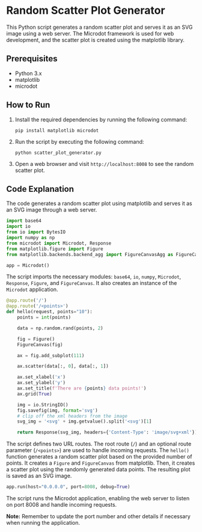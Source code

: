 # Random Scatter Plot Generator

This Python script generates a random scatter plot and serves it as an SVG image using a web server. The Microdot framework is used for web development, and the scatter plot is created using the matplotlib library.

## Prerequisites

- Python 3.x
- matplotlib
- microdot

## How to Run

1. Install the required dependencies by running the following command:
   ```
   pip install matplotlib microdot
   ```

2. Run the script by executing the following command:
   ```
   python scatter_plot_generator.py
   ```

3. Open a web browser and visit `http://localhost:8008` to see the random scatter plot.

## Code Explanation

The code generates a random scatter plot using matplotlib and serves it as an SVG image through a web server.

```python
import base64
import io
from io import BytesIO
import numpy as np
from microdot import Microdot, Response
from matplotlib.figure import Figure
from matplotlib.backends.backend_agg import FigureCanvasAgg as FigureCanvas

app = Microdot()
```

The script imports the necessary modules: `base64`, `io`, `numpy`, `Microdot`, `Response`, `Figure`, and `FigureCanvas`. It also creates an instance of the `Microdot` application.

```python
@app.route('/')
@app.route('/<points>')
def hello(request, points="10"):
    points = int(points)

    data = np.random.rand(points, 2)

    fig = Figure()
    FigureCanvas(fig)

    ax = fig.add_subplot(111)

    ax.scatter(data[:, 0], data[:, 1])

    ax.set_xlabel('x')
    ax.set_ylabel('y')
    ax.set_title(f'There are {points} data points!')
    ax.grid(True)

    img = io.StringIO()
    fig.savefig(img, format='svg')
    # clip off the xml headers from the image
    svg_img = '<svg' + img.getvalue().split('<svg')[1]

    return Response(svg_img, headers={'Content-Type': 'image/svg+xml'})
```

The script defines two URL routes. The root route (`/`) and an optional route parameter (`/<points>`) are used to handle incoming requests. The `hello()` function generates a random scatter plot based on the provided number of points. It creates a `Figure` and `FigureCanvas` from matplotlib. Then, it creates a scatter plot using the randomly generated data points. The resulting plot is saved as an SVG image.

```python
app.run(host="0.0.0.0", port=8008, debug=True)
```

The script runs the Microdot application, enabling the web server to listen on port 8008 and handle incoming requests.

**Note:** Remember to update the port number and other details if necessary when running the application.
